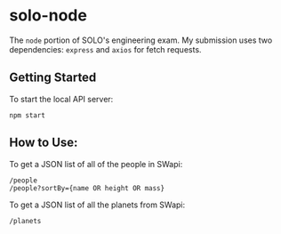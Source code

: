 # solo-node
The `node` portion of SOLO's engineering exam.
My submission uses two dependencies: `express` and `axios` for fetch requests.

## Getting Started
To start the local API server:

    npm start
## How to Use:
To get a JSON list of all of the people in SWapi:

    /people
    /people?sortBy={name OR height OR mass}

To get a JSON list of all the planets from SWapi:

    /planets
